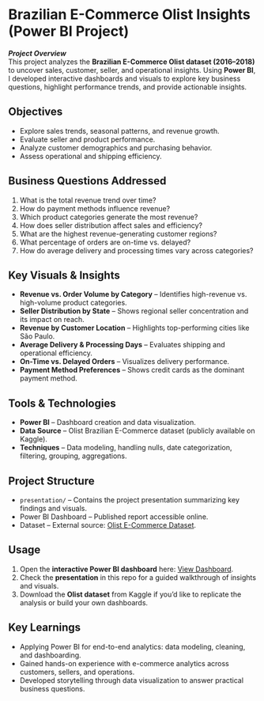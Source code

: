 # Brazilian E-Commerce Olist Insights (Power BI Project)

***Project Overview***  
This project analyzes the **Brazilian E-Commerce Olist dataset (2016–2018)** to uncover sales, customer, seller, and operational insights. Using **Power BI**, I developed interactive dashboards and visuals to explore key business questions, highlight performance trends, and provide actionable insights.

## Objectives
- Explore sales trends, seasonal patterns, and revenue growth.  
- Evaluate seller and product performance.  
- Analyze customer demographics and purchasing behavior.  
- Assess operational and shipping efficiency.  

## Business Questions Addressed
1. What is the total revenue trend over time?  
2. How do payment methods influence revenue?  
3. Which product categories generate the most revenue?  
4. How does seller distribution affect sales and efficiency?  
5. What are the highest revenue-generating customer regions?  
6. What percentage of orders are on-time vs. delayed?  
7. How do average delivery and processing times vary across categories?  

## Key Visuals & Insights
- **Revenue vs. Order Volume by Category** – Identifies high-revenue vs. high-volume product categories.  
- **Seller Distribution by State** – Shows regional seller concentration and its impact on reach.  
- **Revenue by Customer Location** – Highlights top-performing cities like São Paulo.  
- **Average Delivery & Processing Days** – Evaluates shipping and operational efficiency.  
- **On-Time vs. Delayed Orders** – Visualizes delivery performance.  
- **Payment Method Preferences** – Shows credit cards as the dominant payment method.  

## Tools & Technologies
- **Power BI** – Dashboard creation and data visualization.  
- **Data Source** – Olist Brazilian E-Commerce dataset (publicly available on Kaggle).  
- **Techniques** – Data modeling, handling nulls, date categorization, filtering, grouping, aggregations.  

## Project Structure
- `presentation/` – Contains the project presentation summarizing key findings and visuals.  
- Power BI Dashboard – Published report accessible online.  
- Dataset – External source: [Olist E-Commerce Dataset](https://www.kaggle.com/datasets/olistbr/brazilian-ecommerce).  

## Usage
1. Open the **interactive Power BI dashboard** here: [View Dashboard](your_powerbi_link_here).  
2. Check the **presentation** in this repo for a guided walkthrough of insights and visuals.  
3. Download the **Olist dataset** from Kaggle if you’d like to replicate the analysis or build your own dashboards.

## Key Learnings
- Applying Power BI for end-to-end analytics: data modeling, cleaning, and dashboarding.  
- Gained hands-on experience with e-commerce analytics across customers, sellers, and operations.  
- Developed storytelling through data visualization to answer practical business questions.  
